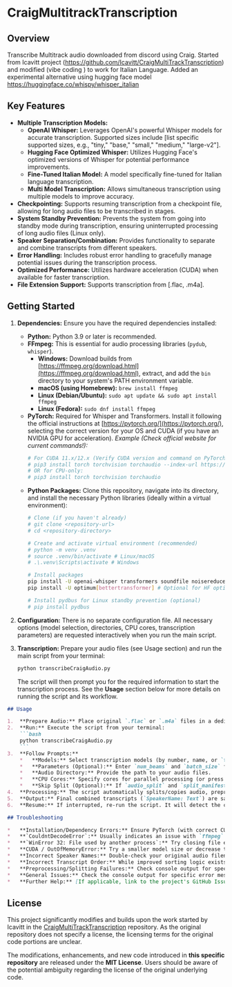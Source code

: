 # CraigMultitrackTranscription

## Overview

Transcribe Multitrack audio downloaded from discord using Craig. Started from Icavitt project (https://github.com/Icavitt/CraigMultiTrackTranscription) and modified (vibe coding ) to work for Italian Language. Added an experimental alternative using hugging face model https://huggingface.co/whispy/whisper_italian

## Key Features

*   **Multiple Transcription Models:**
    *   **OpenAI Whisper:** Leverages OpenAI's powerful Whisper models for accurate transcription. Supported sizes include [list specific supported sizes, e.g., "tiny," "base," "small," "medium," "large-v2"].
    *   **Hugging Face Optimized Whisper:** Utilizes Hugging Face's optimized versions of Whisper for potential performance improvements.
    *   **Fine-Tuned Italian Model:** A model specifically fine-tuned for Italian language transcription.
    *   **Multi Model Transcription:**  Allows simultaneous transcription using multiple models to improve accuracy.
*   **Checkpointing:** Supports resuming transcription from a checkpoint file, allowing for long audio files to be transcribed in stages.
*   **System Standby Prevention:**  Prevents the system from going into standby mode during transcription, ensuring uninterrupted processing of long audio files (Linux only).
*   **Speaker Separation/Combination:**  Provides functionality to separate and combine transcripts from different speakers.
*   **Error Handling:**  Includes robust error handling to gracefully manage potential issues during the transcription process.
*   **Optimized Performance:**  Utilizes hardware acceleration (CUDA) when available for faster transcription.
*   **File Extension Support:** Supports transcription from [.flac, .m4a].

## Getting Started

1.  **Dependencies:** Ensure you have the required dependencies installed:
    *   **Python:** Python 3.9 or later is recommended.
    *   **FFmpeg:** This is essential for audio processing libraries (`pydub`, `whisper`).
        *   **Windows:** Download builds from [https://ffmpeg.org/download.html](https://ffmpeg.org/download.html), extract, and add the `bin` directory to your system's PATH environment variable.
        *   **macOS (using Homebrew):** `brew install ffmpeg`
        *   **Linux (Debian/Ubuntu):** `sudo apt update && sudo apt install ffmpeg`
        *   **Linux (Fedora):** `sudo dnf install ffmpeg`
    *   **PyTorch:** Required for Whisper and Transformers. Install it following the official instructions at [https://pytorch.org/](https://pytorch.org/), selecting the correct version for your OS and CUDA (if you have an NVIDIA GPU for acceleration).
        *Example (Check official website for current commands!):*
        ```bash
        # For CUDA 11.x/12.x (Verify CUDA version and command on PyTorch website!)
        # pip3 install torch torchvision torchaudio --index-url https://download.pytorch.org/whl/cu118
        # OR for CPU-only:
        # pip3 install torch torchvision torchaudio
        ```
    *   **Python Packages:** Clone this repository, navigate into its directory, and install the necessary Python libraries (ideally within a virtual environment):
        ```bash
        # Clone (if you haven't already)
        # git clone <repository-url>
        # cd <repository-directory>

        # Create and activate virtual environment (recommended)
        # python -m venv .venv
        # source .venv/bin/activate # Linux/macOS
        # .\.venv\Scripts\activate # Windows

        # Install packages
        pip install -U openai-whisper transformers soundfile noisereduce pydub numpy
        pip install -U optimum[bettertransformer] # Optional for HF optimization

        # Install pydbus for Linux standby prevention (optional)
        # pip install pydbus
        ```

2.  **Configuration:** There is no separate configuration file. All necessary options (model selection, directories, CPU cores, transcription parameters) are requested interactively when you run the main script.

3.  **Transcription:** Prepare your audio files (see Usage section) and run the main script from your terminal:
    ```bash
    python transcribeCraigAudio.py
    ```
    The script will then prompt you for the required information to start the transcription process. See the **Usage** section below for more details on running the script and its workflow.

```markdown
## Usage

1.  **Prepare Audio:** Place original `.flac` or `.m4a` files in a dedicated directory. Ensure speaker names are identifiable in filenames (e.g., `1-SpeakerName.flac`).
2.  **Run:** Execute the script from your terminal:
    ```bash
    python transcribeCraigAudio.py
    ```
3.  **Follow Prompts:**
    *   **Models:** Select transcription models (by number, name, or `tutti`).
    *   **Parameters (Optional):** Enter `num_beams` and `batch_size` for Hugging Face models (or press Enter for defaults).
    *   **Audio Directory:** Provide the path to your audio files.
    *   **CPU Cores:** Specify cores for parallel processing (or press Enter for default).
    *   **Skip Split (Optional):** If `audio_split` and `split_manifest.json` exist from a previous run, you can choose to skip the splitting/copying phase.
4.  **Processing:** The script automatically splits/copies audio, preprocesses chunks (parallel), transcribes using selected models (GPU if available), saves progress (`transcription_checkpoint.json`), and combines results.
5.  **Output:** Final combined transcripts (`SpeakerName: Text`) are saved in model-specific subdirectories within `transcription_output`.
6.  **Resume:** If interrupted, re-run the script. It will detect the checkpoint and ask to resume.
```

```markdown
## Troubleshooting

*   **Installation/Dependency Errors:** Ensure PyTorch (with correct CUDA version if applicable), `ffmpeg`, and all packages listed in *Getting Started* are installed correctly. Verify `ffmpeg` is in your system's PATH.
*   **`CouldntDecodeError`:** Usually indicates an issue with `ffmpeg`. Check installation and PATH. The audio file might also be corrupted.
*   **`WinError 32: File used by another process`:** Try closing file explorers or antivirus software accessing the output directories. The script includes delays, but persistent locks might require a system restart.
*   **CUDA / OutOfMemoryError:** Try a smaller model size or decrease the `batch_size` parameter during the interactive prompts. Ensure your GPU drivers and PyTorch CUDA version are compatible.
*   **Incorrect Speaker Names:** Double-check your original audio filenames match the `[number]-[SpeakerName]...` pattern.
*   **Incorrect Transcript Order:** While improved sorting logic exists, perfect ordering is hard. Timestamp inaccuracies from the ASR model are the likely cause for remaining issues.
*   **Preprocessing/Splitting Failures:** Check console output for specific errors from `pydub`, `noisereduce`, or `soundfile`. Ensure sufficient disk space.
*   **General Issues:** Check the console output for specific error messages. If reporting an issue, please include the full console output and details about your environment (OS, Python version, hardware).
*   **Further Help:** [If applicable, link to the project's GitHub Issues page or documentation]
```

## License

This project significantly modifies and builds upon the work started by Icavitt in the [CraigMultiTrackTranscription](https://github.com/Icavitt/CraigMultiTrackTranscription) repository. As the original repository does not specify a license, the licensing terms for the original code portions are unclear.

The modifications, enhancements, and new code introduced in **this specific repository** are released under the **MIT License**. Users should be aware of the potential ambiguity regarding the license of the original underlying code.

